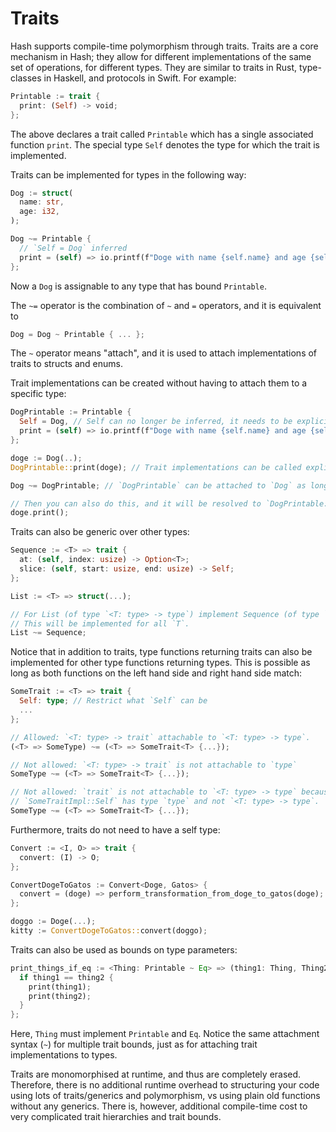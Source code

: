 # Traits

Hash supports compile-time polymorphism through traits.
Traits are a core mechanism in Hash; they allow for different implementations of the same set of operations, for different types.
They are similar to traits in Rust, type-classes in Haskell, and protocols in Swift.
For example:
```rs
Printable := trait {
  print: (Self) -> void;
};
```
The above declares a trait called `Printable` which has a single associated function `print`.
The special type `Self` denotes the type for which the trait is implemented.

Traits can be implemented for types in the following way:
```rs
Dog := struct(
  name: str,
  age: i32,
);

Dog ~= Printable {
  // `Self = Dog` inferred
  print = (self) => io.printf(f"Doge with name {self.name} and age {self.age}");
};
```
Now a `Dog` is assignable to any type that has bound `Printable`.

The `~=` operator is the combination of `~` and `=` operators, and it is equivalent to 
```rs
Dog = Dog ~ Printable { ... };
```
The `~` operator means "attach", and it is used to attach implementations of traits to structs and enums.

Trait implementations can be created without having to attach them to a specific type:
```rs
DogPrintable := Printable {
  Self = Dog, // Self can no longer be inferred, it needs to be explicitly specified.
  print = (self) => io.printf(f"Doge with name {self.name} and age {self.age}");
};

doge := Dog(..);
DogPrintable::print(doge); // Trait implementations can be called explicitly like this

Dog ~= DogPrintable; // `DogPrintable` can be attached to `Dog` as long as `DogPrintable::Self = Dog`.

// Then you can also do this, and it will be resolved to `DogPrintable::print(doge)`:
doge.print();
```

Traits can also be generic over other types:
```rs
Sequence := <T> => trait {
  at: (self, index: usize) -> Option<T>;
  slice: (self, start: usize, end: usize) -> Self;
};

List := <T> => struct(...);

// For List (of type `<T: type> -> type`) implement Sequence (of type `<T: type> -> trait`):
// This will be implemented for all `T`.
List ~= Sequence; 
```
Notice that in addition to traits, type functions returning traits can also be implemented for other type functions returning types.
This is possible as long as both functions on the left hand side and right hand side match:
```rs
SomeTrait := <T> => trait {
  Self: type; // Restrict what `Self` can be
  ...
};

// Allowed: `<T: type> -> trait` attachable to `<T: type> -> type`.
(<T> => SomeType) ~= (<T> => SomeTrait<T> {...});

// Not allowed: `<T: type> -> trait` is not attachable to `type`
SomeType ~= (<T> => SomeTrait<T> {...});

// Not allowed: `trait` is not attachable to `<T: type> -> type` because
// `SomeTraitImpl::Self` has type `type` and not `<T: type> -> type`.
SomeType ~= (<T> => SomeTrait<T> {...});
```

Furthermore, traits do not need to have a self type:
```rs
Convert := <I, O> => trait {
  convert: (I) -> O;
};

ConvertDogeToGatos := Convert<Doge, Gatos> {
  convert = (doge) => perform_transformation_from_doge_to_gatos(doge);
};

doggo := Doge(...);
kitty := ConvertDogeToGatos::convert(doggo);
```

Traits can also be used as bounds on type parameters:
```rs
print_things_if_eq := <Thing: Printable ~ Eq> => (thing1: Thing, Thing2: thing) => {
  if thing1 == thing2 {
    print(thing1);
    print(thing2);
  }
};
```
Here, `Thing` must implement `Printable` and `Eq`.
Notice the same attachment syntax (`~`) for multiple trait bounds, just as for attaching trait implementations to types.

Traits are monomorphised at runtime, and thus are completely erased.
Therefore, there is no additional runtime overhead to structuring your code using lots of traits/generics and polymorphism, vs using plain old functions without any generics.
There is, however, additional compile-time cost to very complicated trait hierarchies and trait bounds.
